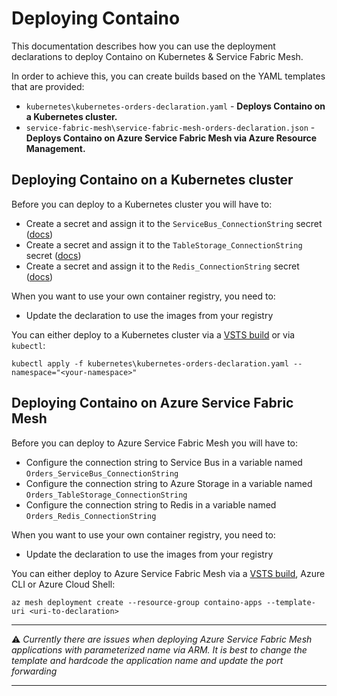# Deploying Containo
This documentation describes how you can use the deployment declarations to deploy Containo on Kubernetes & Service Fabric Mesh.

In order to achieve this, you can create builds based on the YAML templates that are provided:
- `kubernetes\kubernetes-orders-declaration.yaml` - **Deploys Containo on a Kubernetes cluster.**
- `service-fabric-mesh\service-fabric-mesh-orders-declaration.json` - **Deploys Containo on Azure Service Fabric Mesh via Azure Resource Management.**

## Deploying Containo on a Kubernetes cluster
Before you can deploy to a Kubernetes cluster you will have to:
- Create a secret and assign it to the `ServiceBus_ConnectionString` secret ([docs](https://kubernetes.io/docs/concepts/configuration/secret/#creating-a-secret-manually))
- Create a secret and assign it to the `TableStorage_ConnectionString` secret ([docs](https://kubernetes.io/docs/concepts/configuration/secret/#creating-a-secret-manually))
- Create a secret and assign it to the `Redis_ConnectionString` secret ([docs](https://kubernetes.io/docs/concepts/configuration/secret/#creating-a-secret-manually))

When you want to use your own container registry, you need to:
- Update the declaration to use the images from your registry

You can either deploy to a Kubernetes cluster via a [VSTS build](./../build/README.md#deploying-containo-on-a-kubernetes-cluster) or via `kubectl`:
```
kubectl apply -f kubernetes\kubernetes-orders-declaration.yaml --namespace="<your-namespace>"
```

## Deploying Containo on Azure Service Fabric Mesh
Before you can deploy to Azure Service Fabric Mesh you will have to:
- Configure the connection string to Service Bus in a variable named `Orders_ServiceBus_ConnectionString`
- Configure the connection string to Azure Storage in a variable named `Orders_TableStorage_ConnectionString`
- Configure the connection string to Redis in a variable named `Orders_Redis_ConnectionString`

When you want to use your own container registry, you need to:
- Update the declaration to use the images from your registry

You can either deploy to Azure Service Fabric Mesh via a [VSTS build](./../build/README.md#deploying-containo-on-azure-service-fabric-mesh), Azure CLI or Azure Cloud Shell:
```
az mesh deployment create --resource-group containo-apps --template-uri <uri-to-declaration>
```

--------------------------------------------------------------------

:warning: _Currently there are issues when deploying Azure Service Fabric Mesh applications with parameterized name via ARM. It is best to change the template and hardcode the application name and update the port forwarding_

--------------------------------------------------------------------
